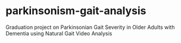 # parkinsonism-gait-analysis
Graduation project on Parkinsonian Gait Severity in Older Adults with Dementia using Natural Gait Video Analysis
